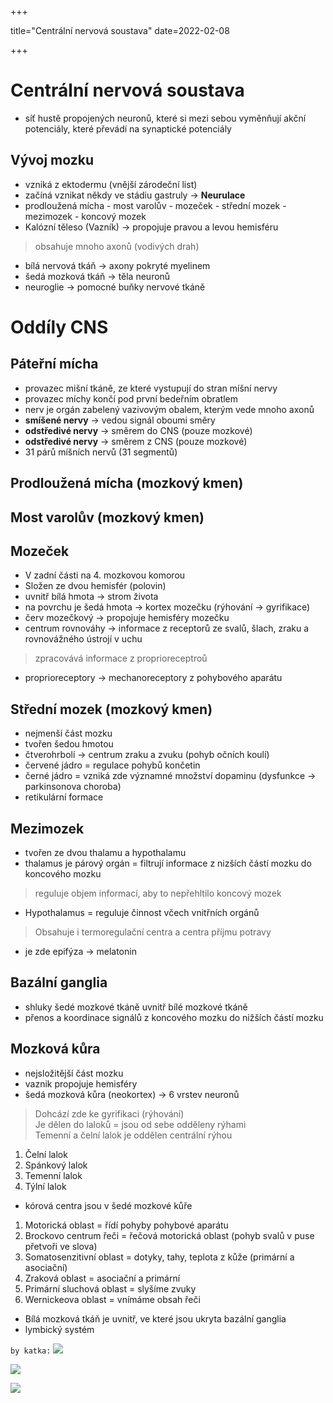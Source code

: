 +++

  title="Centrální nervová soustava"
  date=2022-02-08

+++

# Centrální nervová soustava 
- síť hustě propojených neuronů, které si mezi sebou vyměnňují akční potenciály, které převádí na synaptické potenciály
## Vývoj mozku
- vzniká z ektodermu (vnější zárodeční list)
- začíná vznikat někdy ve stádiu gastruly $\to$ **Neurulace**
- prodloužená mícha - most varolův - mozeček - střední mozek - mezimozek - koncový mozek
- Kalózní těleso (Vazník) $\to$ propojuje pravou a levou hemisféru
> obsahuje mnoho axonů (vodivých drah)
- bílá nervová tkáň $\to$ axony pokryté myelinem
- šedá mozková tkáň $\to$ těla neuronů
- neuroglie $\to$ pomocné buňky nervové tkáně

# Oddíly CNS
## Páteřní mícha
- provazec mišní tkáně, ze které vystupují do stran míšní nervy 
- provazec míchy končí pod první bedeřním obratlem
- nerv je orgán zabelený vazivovým obalem, kterým vede mnoho axonů
- **smíšené nervy** $\to$ vedou signál oboumi směry
- **odstředivé nervy** $\to$ směrem do CNS (pouze mozkové)
- **odstředivé nervy** $\to$ směrem z CNS (pouze mozkové)
- 31 párů míšních nervů (31 segmentů)


## Prodloužená mícha (mozkový kmen)

## Most varolův (mozkový kmen)

## Mozeček 
- V zadní části na 4. mozkovou komorou
- Složen ze dvou hemisfér (polovin)
- uvnitř bílá hmota $\to$ strom života
- na povrchu je šedá hmota $\to$ kortex mozečku (rýhování $\to$ gyrifikace)
- červ mozečkový $\to$ propojuje hemisféry mozečku
- centrum rovnováhy $\to$ informace z receptorů ze svalů, šlach, zraku a rovnovážného ústrojí v uchu
> zpracovává informace z proprioreceptroů <br>

- proprioreceptory $\to$ mechanoreceptory z pohybového aparátu

## Střední mozek (mozkový kmen)
- nejmenší část mozku
- tvořen šedou hmotou
- čtverohrbolí $\to$ centrum zraku a zvuku (pohyb očních koulí)
- červené jádro  = regulace pohybů končetin
- černé jádro = vzniká zde významné množství dopaminu (dysfunkce $\to$ parkinsonova choroba)
- retikulární formace

## Mezimozek 
- tvořen ze dvou thalamu a hypothalamu
- thalamus je párový orgán = filtrují informace z nizších částí mozku do koncového mozku 
> reguluje objem informací, aby to nepřehltilo koncový mozek <br> 

- Hypothalamus = reguluje činnost včech vnitřních orgánů

> Obsahuje i termoregulační centra a centra příjmu potravy <br>
- je zde epifýza $\to$ melatonin


## Bazální ganglia
- shluky šedé mozkové tkáně uvnitř bílé mozkové tkáně
- přenos a koordinace signálů z koncového mozku do nižších částí mozku

## Mozková kůra 
- nejsložitější část mozku 
- vaznik propojuje hemisféry
- šedá mozková kůra (neokortex) $\to$ 6 vrstev neuronů
> Dohcází zde ke gyrifikaci (rýhování) <br>
> Je dělen do laloků = jsou od sebe odděleny rýhami <br>
> Temenní a čelní lalok je oddělen centrální rýhou <br>

1. Čelní lalok
2. Spánkový lalok
3. Temenní lalok 
4. Týlní lalok

- kórová centra jsou v šedé mozkové kůře 
1. Motorická oblast = řídí pohyby pohybové aparátu 
2. Brockovo centrum řeči = řečová motorická oblast (pohyb svalů v puse přetvoři ve slova) 
3. Somatosenzitivní oblast = dotyky, tahy, teplota z kůže (primární a asociační) 
4. Zraková oblast = asociační a primární
5. Primární sluchová oblast = slyšíme zvuky
6. Wernickeova oblast = vnímáme obsah řeči





- Bílá mozková tkáň je uvnitř, ve které jsou ukryta bazální ganglia
- lymbický systém

`by katka:`
![](https://media.discordapp.net/attachments/646069224384757793/941395057183973386/Nervova_soustava_220209_121039_1.jpg?width=413&height=584)

![](https://media.discordapp.net/attachments/646069224384757793/941395056911319061/Nervova_soustava_220209_121039_2.jpg?width=413&height=584)

![](https://media.discordapp.net/attachments/646069224384757793/941395056475140156/Nervova_soustava_220209_121039_3.jpg?width=413&height=584)

